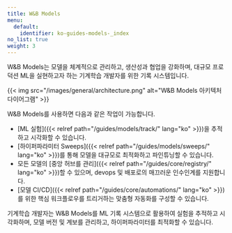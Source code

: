 ```yaml
---
title: W&B Models
menu:
  default:
    identifier: ko-guides-models-_index
no_list: true
weight: 3
---
```


W&B Models는 모델을 체계적으로 관리하고, 생산성과 협업을 강화하며, 대규모 프로덕션 ML을 실현하고자 하는 기계학습 개발자를 위한 기록 시스템입니다.

{{< img src="/images/general/architecture.png" alt="W&B Models 아키텍처 다이어그램" >}}

W&B Models를 사용하면 다음과 같은 작업이 가능합니다.

- [ML 실험]({{< relref path="/guides/models/track/" lang="ko" >}})을 추적하고 시각화할 수 있습니다.
- [하이퍼파라미터 Sweeps]({{< relref path="/guides/models/sweeps/" lang="ko" >}})를 통해 모델을 대규모로 최적화하고 파인튜닝할 수 있습니다.
- 모든 모델의 [중앙 허브를 관리]({{< relref path="/guides/core/registry/" lang="ko" >}})할 수 있으며, devops 및 배포로의 매끄러운 인수인계를 지원합니다.
- [모델 CI/CD]({{< relref path="/guides/core/automations/" lang="ko" >}})를 위한 핵심 워크플로우를 트리거하는 맞춤형 자동화를 구성할 수 있습니다.

기계학습 개발자는 W&B Models를 ML 기록 시스템으로 활용하여 실험을 추적하고 시각화하며, 모델 버전 및 계보를 관리하고, 하이퍼파라미터를 최적화할 수 있습니다.